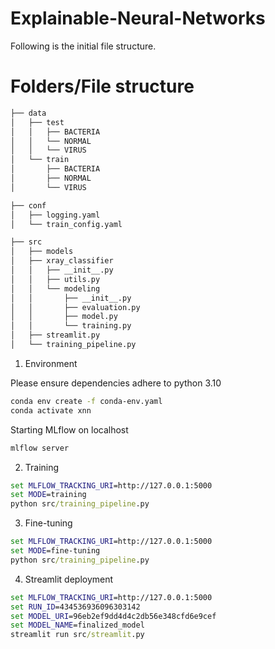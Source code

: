 # Explainable-Neural-Networks

Following is the initial file structure. 
# Folders/File structure 
```bash
├── data
│   ├── test
│   │   ├── BACTERIA
│   │   └── NORMAL
│   │   └── VIRUS
│   └── train
│       ├── BACTERIA
│       ├── NORMAL
│       └── VIRUS
```

```bash
├── conf
│   ├── logging.yaml
│   └── train_config.yaml
```

```bash
├── src
│   ├── models
│   ├── xray_classifier
│   │   ├── __init__.py
│   │   ├── utils.py
│   │   └── modeling
│   │       ├── __init__.py
│   │       ├── evaluation.py
│   │       ├── model.py
│   │       └── training.py
│   ├── streamlit.py
│   └── training_pipeline.py
```


1. Environment

Please ensure dependencies adhere to python 3.10
```bash
conda env create -f conda-env.yaml
conda activate xnn
```

Starting MLflow on localhost
```cmd
mlflow server
```

2. Training

```cmd
set MLFLOW_TRACKING_URI=http://127.0.0.1:5000
set MODE=training
python src/training_pipeline.py
```

3. Fine-tuning

```cmd
set MLFLOW_TRACKING_URI=http://127.0.0.1:5000
set MODE=fine-tuning
python src/training_pipeline.py
```

4. Streamlit deployment

```cmd
set MLFLOW_TRACKING_URI=http://127.0.0.1:5000
set RUN_ID=434536936096303142
set MODEL_URI=96eb2ef9dd4d4c2db56e348cfd6e9cef
set MODEL_NAME=finalized_model
streamlit run src/streamlit.py
```